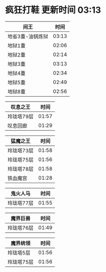 # 疯狂打鞋 更新时间 03:13

| 间王   | 时间    |
|--------|-------|
| 地省3重-油锅炼狱 | 03:13 |
| 地狱1重 | 02:06 |
| 地狱2重 | 02:14 |
| 地狱3重 | 03:13 |
| 地狱4重 | 02:34 |
| 地狱5重 | 02:49 |
| 地狱8重 | 02:56 |

| 叹息之王   | 时间    |
|--------|-------|
| 玲珑塔79层 | 01:57 |
| 叹息回廊 | 01:29 |

| 猛魔之王   | 时间    |
|--------|-------|
| 玲珑塔73层 | 01:58 |
| 玲珑塔75层 | 01:56 |
| 玲珑塔78层 | 01:58 |
| 铁血魔宫 | 01:28 |

| 鬼火人马   | 时间    |
|--------|-------|
| 玲珑塔77层 | 01:55 |

| 魔界巨兽   | 时间    |
|--------|-------|
| 玲珑塔76层 | 01:49 |

| 魔界统领   | 时间    |
|--------|-------|
| 玲珑塔5层 | 01:56 |
| 玲珑塔75层 | 01:56 |